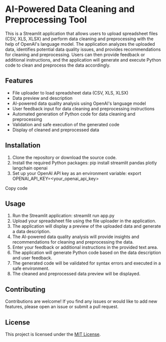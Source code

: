 # AI-Powered Data Cleaning and Preprocessing Tool

This is a Streamlit application that allows users to upload spreadsheet files (CSV, XLS, XLSX) and perform data cleaning and preprocessing with the help of OpenAI's language model. The application analyzes the uploaded data, identifies potential data quality issues, and provides recommendations for cleaning and preprocessing. Users can then provide feedback or additional instructions, and the application will generate and execute Python code to clean and preprocess the data accordingly.

## Features

- File uploader to load spreadsheet data (CSV, XLS, XLSX)
- Data preview and description
- AI-powered data quality analysis using OpenAI's language model
- User feedback input for data cleaning and preprocessing instructions
- Automated generation of Python code for data cleaning and preprocessing
- Validation and safe execution of the generated code
- Display of cleaned and preprocessed data

## Installation

1. Clone the repository or download the source code.
2. Install the required Python packages: pip install streamlit pandas plotly langchain openai
3. Set up your OpenAI API key as an environment variable:
export OPENAI_API_KEY=<your_openai_api_key>


Copy code

## Usage

1. Run the Streamlit application: streamlit run app.py
2. Upload your spreadsheet file using the file uploader in the application.
3. The application will display a preview of the uploaded data and generate a data description.
4. The AI-powered data quality analysis will provide insights and recommendations for cleaning and preprocessing the data.
5. Enter your feedback or additional instructions in the provided text area.
6. The application will generate Python code based on the data description and user feedback.
7. The generated code will be validated for syntax errors and executed in a safe environment.
8. The cleaned and preprocessed data preview will be displayed.

## Contributing

Contributions are welcome! If you find any issues or would like to add new features, please open an issue or submit a pull request.

## License

This project is licensed under the [MIT License](LICENSE).
